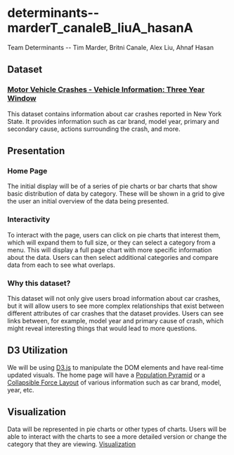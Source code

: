 # determinants--marderT_canaleB_liuA_hasanA
Team Determinants -- Tim Marder, Britni Canale, Alex Liu, Ahnaf Hasan

## Dataset
### [Motor Vehicle Crashes - Vehicle Information: Three Year Window](https://data.ny.gov/api/views/xe9x-a24f/rows.json?accessType=DOWNLOAD)
This dataset contains information about car crashes reported in New York State. It provides information such as car brand, model year, primary and secondary cause, actions surrounding the crash, and more.

## Presentation
### Home Page
The initial display will be of a series of pie charts or bar charts that show basic distribution of data by category. These will be shown in a grid to give the user an initial overview of the data being presented.

### Interactivity
To interact with the page, users can click on pie charts that interest them, which will expand them to full size, or they can select a category from a menu. This will display a full page chart with more specific information about the data. Users can then select additional categories and compare data from each to see what overlaps.

### Why this dataset?
This dataset will not only give users broad information about car crashes, but it will allow users to see more complex relationships that exist between different attributes of car crashes that the dataset provides. Users can see links between, for example, model year and primary cause of crash, which might reveal interesting things that would lead to more questions.

## D3 Utilization
We will be using [D3.js](www.d3js.org) to manipulate the DOM elements and have real-time updated visuals. The home page will have a [Population Pyramid](https://bl.ocks.org/mbostock/4062085) or a [Collapsible Force Layout](https://bl.ocks.org/mbostock/4062085) of various information such as car brand, model, year, etc.

## Visualization
Data will be represented in pie charts or other types of charts. Users will be able to interact with the charts to see a more detailed version or change the category that they are viewing.
[Visualization](Design.pdf)
